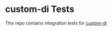 # custom-di Tests

This repo contains integration tests for [custom-di](https://github.com/nookashiva/custom-di)